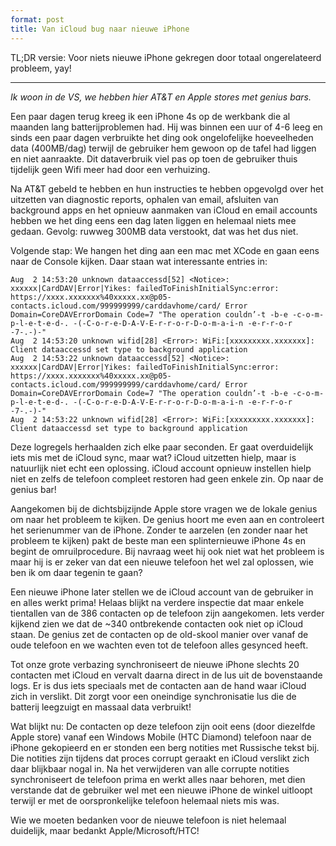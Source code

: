 ```yaml
---
format: post
title: Van iCloud bug naar nieuwe iPhone
---
```


TL;DR versie: Voor niets nieuwe iPhone gekregen door totaal ongerelateerd probleem, yay!

---

*Ik woon in de VS, we hebben hier AT&T en Apple stores met genius bars.*

Een paar dagen terug kreeg ik een iPhone 4s op de werkbank die al maanden lang batterijproblemen had. Hij was binnen een uur of 4-6 leeg en sinds een paar dagen verbruikte het ding ook ongelofelijke hoeveelheden data (400MB/dag) terwijl de gebruiker hem gewoon op de tafel had liggen en niet aanraakte. Dit dataverbruik viel pas op toen de gebruiker thuis tijdelijk geen Wifi meer had door een verhuizing.

Na AT&T gebeld te hebben en hun instructies te hebben opgevolgd over het uitzetten van diagnostic reports, ophalen van email, afsluiten van background apps en het opnieuw aanmaken van iCloud en email accounts hebben we het ding eens een dag laten liggen en helemaal niets mee gedaan. Gevolg: ruwweg 300MB data verstookt, dat was het dus niet.

Volgende stap: We hangen het ding aan een mac met XCode en gaan eens naar de Console kijken. Daar staan wat interessante entries in:

```
Aug  2 14:53:20 unknown dataaccessd[52] <Notice>: xxxxxx|CardDAV|Error|Yikes: failedToFinishInitialSync:error: https://xxxx.xxxxxxx%40xxxxx.xx@p05-contacts.icloud.com/999999999/carddavhome/card/ Error Domain=CoreDAVErrorDomain Code=7 "The operation couldn’-t -b-e -c-o-m-p-l-e-t-e-d-. -(-C-o-r-e-D-A-V-E-r-r-o-r-D-o-m-a-i-n -e-r-r-o-r -7-.-)-"
Aug  2 14:53:20 unknown wifid[28] <Error>: WiFi:[xxxxxxxxx.xxxxxxx]: Client dataaccessd set type to background application
Aug  2 14:53:22 unknown dataaccessd[52] <Notice>: xxxxxx|CardDAV|Error|Yikes: failedToFinishInitialSync:error: https://xxxx.xxxxxxx%40xxxxx.xx@p05-contacts.icloud.com/999999999/carddavhome/card/ Error Domain=CoreDAVErrorDomain Code=7 "The operation couldn’-t -b-e -c-o-m-p-l-e-t-e-d-. -(-C-o-r-e-D-A-V-E-r-r-o-r-D-o-m-a-i-n -e-r-r-o-r -7-.-)-"
Aug  2 14:53:22 unknown wifid[28] <Error>: WiFi:[xxxxxxxxx.xxxxxxx]: Client dataaccessd set type to background application
```

Deze logregels herhaalden zich elke paar seconden. Er gaat overduidelijk iets mis met de iCloud sync, maar wat? iCloud uitzetten hielp, maar is natuurlijk niet echt een oplossing. iCloud account opnieuw instellen hielp niet en zelfs de telefoon compleet restoren had geen enkele zin. Op naar de genius bar!

Aangekomen bij de dichtsbijzijnde Apple store vragen we de lokale genius om naar het probleem te kijken. De genius hoort me even aan en controleert het serienummer van de iPhone. Zonder te aarzelen (en zonder naar het probleem te kijken) pakt de beste man een splinternieuwe iPhone 4s en begint de omruilprocedure. Bij navraag weet hij ook niet wat het probleem is maar hij is er zeker van dat een nieuwe telefoon het wel zal oplossen, wie ben ik om daar tegenin te gaan?

Een nieuwe iPhone later stellen we de iCloud account van de gebruiker in en alles werkt prima! Helaas blijkt na verdere inspectie dat maar enkele tientallen van de 386 contacten op de telefoon zijn aangekomen. Iets verder kijkend zien we dat de ~340 ontbrekende contacten ook niet op iCloud staan. De genius zet de contacten op de old-skool manier over vanaf de oude telefoon en we wachten even tot de telefoon alles gesynced heeft.

Tot onze grote verbazing synchroniseert de nieuwe iPhone slechts 20 contacten met iCloud en vervalt daarna direct in de lus uit de bovenstaande logs. Er is dus iets speciaals met de contacten aan de hand waar iCloud zich in verslikt. Dit zorgt voor een oneindige synchronisatie lus die de batterij leegzuigt en massaal data verbruikt!

Wat blijkt nu: De contacten op deze telefoon zijn ooit eens (door diezelfde Apple store) vanaf een Windows Mobile (HTC Diamond) telefoon naar de iPhone gekopieerd en er stonden een berg notities met Russische tekst bij. Die notities zijn tijdens dat proces corrupt geraakt en iCloud verslikt zich daar blijkbaar nogal in. Na het verwijderen van alle corrupte notities synchroniseert de telefoon prima en werkt alles naar behoren, met dien verstande dat de gebruiker wel met een nieuwe iPhone de winkel uitloopt terwijl er met de oorspronkelijke telefoon helemaal niets mis was.

Wie we moeten bedanken voor de nieuwe telefoon is niet helemaal duidelijk, maar bedankt Apple/Microsoft/HTC!